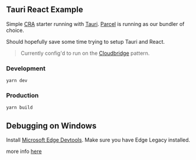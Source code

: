## Tauri React Example

Simple [CRA](https://create-react-app.dev/) starter running with [Tauri](https://tauri.studio/). [Parcel](https://parceljs.org/) is running as our bundler of choice.

Should hopefully save some time trying to setup Tauri and React.

> Currently config'd to run on the [Cloudbridge](https://tauri.studio/docs/usage/patterns/cloudbridge) pattern.

### Development

```
yarn dev
```

### Production

```
yarn build
```

## Debugging on Windows

Install [Microsoft Edge Devtools](https://www.microsoft.com/en-au/p/microsoft-edge-devtools-preview/9mzbfrmz0mnj?rtc=1&activetab=pivot:overviewtab). Make sure you have Edge Legacy installed.

more info [here](https://github.com/tauri-apps/tauri/wiki/04.-MS-Windows-Setup#devtools)
